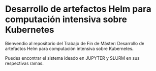 # Desarrollo de artefactos Helm para computación intensiva sobre Kubernetes

Bienvendio al repositorio del Trabajo de Fin de Máster: Desarrollo de artefactos Helm para computación intensiva sobre Kubernetes.

Puedes encontrar el sistema ideado en JUPYTER y SLURM en sus respectivas ramas.